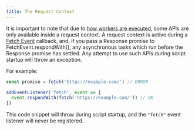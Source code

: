```yaml
---
title: The Request Context
---
```


It is important to note that due to [how workers are executed](../), some APIs are only available inside a request context. A request context is active during a [Fetch Event](../../apis/fetch-event) callback, and, if you pass a Response promise to FetchEvent.respondWith(), any asynchronous tasks which run before the Response promise has settled. Any attempt to use such APIs during script startup will throw an exception.

For example:

```javascript
const promise = fetch('https://example.com/') // ERROR

addEventListener('fetch', event => {
  event.respondWith(fetch('https://example.com/')) // OK
})
```

This code snippet will throw during script startup, and the `"fetch"` event
listener will never be registered.

